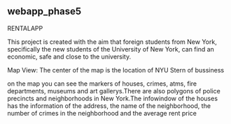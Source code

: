 ## webapp_phase5
RENTALAPP


This project is created with the aim that foreign students from New York, specifically
the new students of the University of New York, can find an economic, safe and 
close to the university.

Map View:
    The center of the map is the location of NYU Stern of bussiness
    
    
on the map you can see the markers of houses, crimes, atms, fire departments, 
museums and art gallerys.There are also polygons of police precincts and neighborhoods 
in New York.The infowindow of the houses has the information of the address, the name 
of the neighborhood, the number of crimes in the neighborhood and the average rent price